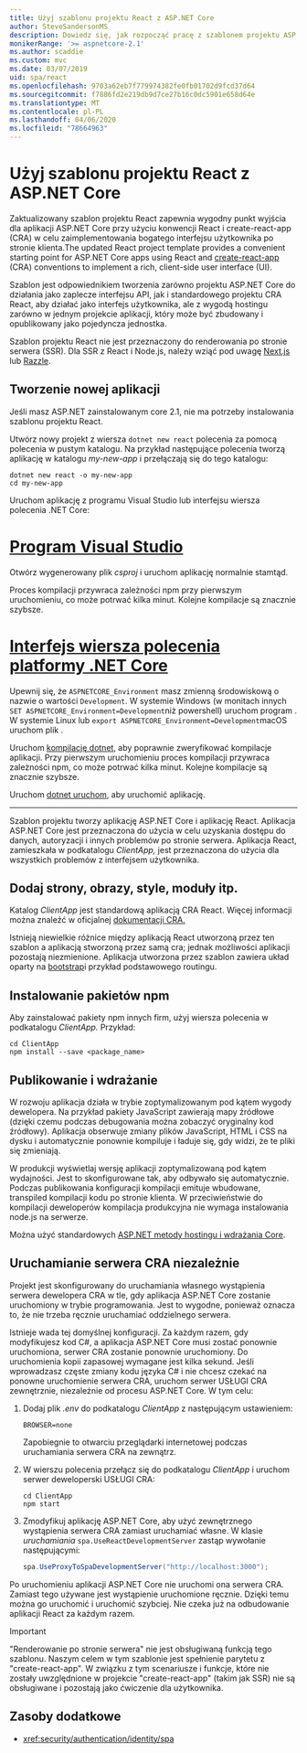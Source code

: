 ```yaml
---
title: Użyj szablonu projektu React z ASP.NET Core
author: SteveSandersonMS
description: Dowiedz się, jak rozpocząć pracę z szablonem projektu ASP.NET Core Single Page Application (SPA) dla aplikacji React i create-react-app.
monikerRange: '>= aspnetcore-2.1'
ms.author: scaddie
ms.custom: mvc
ms.date: 03/07/2019
uid: spa/react
ms.openlocfilehash: 9703a62eb7f779974382fe0fb01702d9fcd37d64
ms.sourcegitcommit: f7886fd2e219db9d7ce27b16c0dc5901e658d64e
ms.translationtype: MT
ms.contentlocale: pl-PL
ms.lasthandoff: 04/06/2020
ms.locfileid: "78664963"
---
```

# <a name="use-the-react-project-template-with-aspnet-core"></a>Użyj szablonu projektu React z ASP.NET Core

Zaktualizowany szablon projektu React zapewnia wygodny punkt wyjścia dla aplikacji ASP.NET Core przy użyciu konwencji React i create-react-app (CRA) w celu zaimplementowania bogatego interfejsu użytkownika po stronie klienta.The updated React project template provides a convenient starting point for ASP.NET Core apps using React and [create-react-app](https://github.com/facebookincubator/create-react-app) (CRA) conventions to implement a rich, client-side user interface (UI).

Szablon jest odpowiednikiem tworzenia zarówno projektu ASP.NET Core do działania jako zaplecze interfejsu API, jak i standardowego projektu CRA React, aby działać jako interfejs użytkownika, ale z wygodą hostingu zarówno w jednym projekcie aplikacji, który może być zbudowany i opublikowany jako pojedyncza jednostka.

Szablon projektu React nie jest przeznaczony do renderowania po stronie serwera (SSR). Dla SSR z React i Node.js, należy wziąć pod uwagę [Next.js](https://github.com/zeit/next.js/) lub [Razzle](https://github.com/jaredpalmer/razzle).

## <a name="create-a-new-app"></a>Tworzenie nowej aplikacji

Jeśli masz ASP.NET zainstalowanym core 2.1, nie ma potrzeby instalowania szablonu projektu React.

Utwórz nowy projekt z wiersza `dotnet new react` polecenia za pomocą polecenia w pustym katalogu. Na przykład następujące polecenia tworzą aplikację w katalogu *my-new-app* i przełączają się do tego katalogu:

```dotnetcli
dotnet new react -o my-new-app
cd my-new-app
```

Uruchom aplikację z programu Visual Studio lub interfejsu wiersza polecenia .NET Core:

# <a name="visual-studio"></a>[Program Visual Studio](#tab/visual-studio)

Otwórz wygenerowany plik *csproj* i uruchom aplikację normalnie stamtąd.

Proces kompilacji przywraca zależności npm przy pierwszym uruchomieniu, co może potrwać kilka minut. Kolejne kompilacje są znacznie szybsze.

# <a name="net-core-cli"></a>[Interfejs wiersza polecenia platformy .NET Core](#tab/netcore-cli)

Upewnij się, że `ASPNETCORE_Environment` masz zmienną środowiskową o nazwie o wartości `Development`. W systemie Windows (w monitach innych `SET ASPNETCORE_Environment=Development`niż powershell) uruchom program . W systemie Linux lub `export ASPNETCORE_Environment=Development`macOS uruchom plik .

Uruchom [kompilację dotnet,](/dotnet/core/tools/dotnet-build) aby poprawnie zweryfikować kompilacje aplikacji. Przy pierwszym uruchomieniu proces kompilacji przywraca zależności npm, co może potrwać kilka minut. Kolejne kompilacje są znacznie szybsze.

Uruchom [dotnet uruchom,](/dotnet/core/tools/dotnet-run) aby uruchomić aplikację.

---

Szablon projektu tworzy aplikację ASP.NET Core i aplikację React. Aplikacja ASP.NET Core jest przeznaczona do użycia w celu uzyskania dostępu do danych, autoryzacji i innych problemów po stronie serwera. Aplikacja React, zamieszkała w podkatalogu *ClientApp,* jest przeznaczona do użycia dla wszystkich problemów z interfejsem użytkownika.

## <a name="add-pages-images-styles-modules-etc"></a>Dodaj strony, obrazy, style, moduły itp.

Katalog *ClientApp* jest standardową aplikacją CRA React. Więcej informacji można znaleźć w oficjalnej [dokumentacji CRA.](https://create-react-app.dev/docs/getting-started/)

Istnieją niewielkie różnice między aplikacją React utworzoną przez ten szablon a aplikacją stworzoną przez samą cra; jednak możliwości aplikacji pozostają niezmienione. Aplikacja utworzona przez szablon zawiera układ oparty na [bootstrap](https://getbootstrap.com/)i przykład podstawowego routingu.

## <a name="install-npm-packages"></a>Instalowanie pakietów npm

Aby zainstalować pakiety npm innych firm, użyj wiersza polecenia w podkatalogu *ClientApp.* Przykład:

```console
cd ClientApp
npm install --save <package_name>
```

## <a name="publish-and-deploy"></a>Publikowanie i wdrażanie

W rozwoju aplikacja działa w trybie zoptymalizowanym pod kątem wygody dewelopera. Na przykład pakiety JavaScript zawierają mapy źródłowe (dzięki czemu podczas debugowania można zobaczyć oryginalny kod źródłowy). Aplikacja obserwuje zmiany plików JavaScript, HTML i CSS na dysku i automatycznie ponownie kompiluje i ładuje się, gdy widzi, że te pliki się zmieniają.

W produkcji wyświetlaj wersję aplikacji zoptymalizowaną pod kątem wydajności. Jest to skonfigurowane tak, aby odbywało się automatycznie. Podczas publikowania konfiguracji kompilacji emituje wbudowane, transpiled kompilacji kodu po stronie klienta. W przeciwieństwie do kompilacji deweloperów kompilacja produkcyjna nie wymaga instalowania node.js na serwerze.

Można użyć standardowych [ASP.NET metody hostingu i wdrażania Core](xref:host-and-deploy/index).

## <a name="run-the-cra-server-independently"></a>Uruchamianie serwera CRA niezależnie

Projekt jest skonfigurowany do uruchamiania własnego wystąpienia serwera dewelopera CRA w tle, gdy aplikacja ASP.NET Core zostanie uruchomiony w trybie programowania. Jest to wygodne, ponieważ oznacza to, że nie trzeba ręcznie uruchamiać oddzielnego serwera.

Istnieje wada tej domyślnej konfiguracji. Za każdym razem, gdy modyfikujesz kod C#, a aplikacja ASP.NET Core musi zostać ponownie uruchomiona, serwer CRA zostanie ponownie uruchomiony. Do uruchomienia kopii zapasowej wymagane jest kilka sekund. Jeśli wprowadzasz częste zmiany kodu języka C# i nie chcesz czekać na ponowne uruchomienie serwera CRA, uruchom serwer USŁUGI CRA zewnętrznie, niezależnie od procesu ASP.NET Core. W tym celu:

1. Dodaj plik *.env* do podkatalogu *ClientApp* z następującym ustawieniem:

    ```
    BROWSER=none
    ```

    Zapobiegnie to otwarciu przeglądarki internetowej podczas uruchamiania serwera CRA na zewnątrz.

2. W wierszu polecenia przełącz się do podkatalogu *ClientApp* i uruchom serwer deweloperski USŁUGI CRA:

    ```console
    cd ClientApp
    npm start
    ```

3. Zmodyfikuj aplikację ASP.NET Core, aby użyć zewnętrznego wystąpienia serwera CRA zamiast uruchamiać własne. W klasie *uruchamiania* `spa.UseReactDevelopmentServer` zastąp wywołanie następującymi:

    ```csharp
    spa.UseProxyToSpaDevelopmentServer("http://localhost:3000");
    ```

Po uruchomieniu aplikacji ASP.NET Core nie uruchomi ona serwera CRA. Zamiast tego używane jest wystąpienie uruchomione ręcznie. Dzięki temu można go uruchomić i uruchomić szybciej. Nie czeka już na odbudowanie aplikacji React za każdym razem.

> [!IMPORTANT]
> "Renderowanie po stronie serwera" nie jest obsługiwaną funkcją tego szablonu. Naszym celem w tym szablonie jest spełnienie parytetu z "create-react-app". W związku z tym scenariusze i funkcje, które nie zostały uwzględnione w projekcie "create-react-app" (takim jak SSR) nie są obsługiwane i pozostają jako ćwiczenie dla użytkownika.

## <a name="additional-resources"></a>Zasoby dodatkowe

* <xref:security/authentication/identity/spa>
